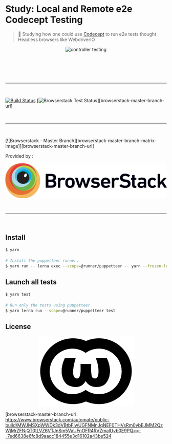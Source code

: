 # Study: Local and Remote e2e Codecept Testing

> :microscope: Studying how one could use [Codecept](https://codecept.io/) to run e2e tests thought Headless browsers like WebdriverIO

<p align=center>
<img alt="controller testing" width=777 src=https://i.makeagif.com/media/11-24-2016/aamCBF.gif>
</p>

<br>
<br>

<br>
<br>

---

<br>

[![Build Status][travis-image]][travis-url]
[![Browserstack Test Status][browserstack-master-branch-status-image]][browserstack-master-branch-url]


<br>

---

<br>

[![Browserstack - Master Branch][browserstack-master-branch-matrix-image]][browserstack-master-branch-url]

Provided by :

<p align=center>
  <a href="https://www.browserstack.com" title="BrowserStack">
  <picture>
    <source srcset="./.github/Browserstack-logo.svg" type="image/svg+xml">
    <img src="./.github/Browserstack-logo@2x.png" alt="Browserstack">
  </picture>
  </a>
</p>

<br>

---

<br>



## Install

```sh
$ yarn

# Install the puppetteer runner.
$ yarn run -- lerna exec --scope=@runner/puppetteer -- yarn --frozen-lockfile
```

## Launch all tests

```sh
$ yarn test

# Run only the tests using puppetteer
$ yarn lerna run --scope=@runner/puppetteer test
```


## License

<p align=center>
<a href="./LICENSE"><img alt="licence logo" width=300 src=./.github/WTFPL_logo.svg></a>
</p>


[travis-url]: https://travis-ci.com/douglasduteil/study-local-and-remote-e2e-codecept-testing
[travis-image]: https://travis-ci.com/douglasduteil/study-local-and-remote-e2e-codecept-testing.svg?branch=master
[browserstack-master-branch-status-image]: https://www.browserstack.com/automate/badge.svg?badge_key=MWJMSXpWWDk3dVBtbFlwUGFNMnJqNEF0THVsRm0ybEJMM2QzWjMrZFNjQT0tLVZ6VTJnSm5VaUFnOFR4RVZmalUvb0E9PQ==--7ed6638e6fc8d9aacc184455e3d16102a43be524
[browserstack-master-branch-url: https://www.browserstack.com/automate/public-build/MWJMSXpWWDk3dVBtbFlwUGFNMnJqNEF0THVsRm0ybEJMM2QzWjMrZFNjQT0tLVZ6VTJnSm5VaUFnOFR4RVZmalUvb0E9PQ==--7ed6638e6fc8d9aacc184455e3d16102a43be524
